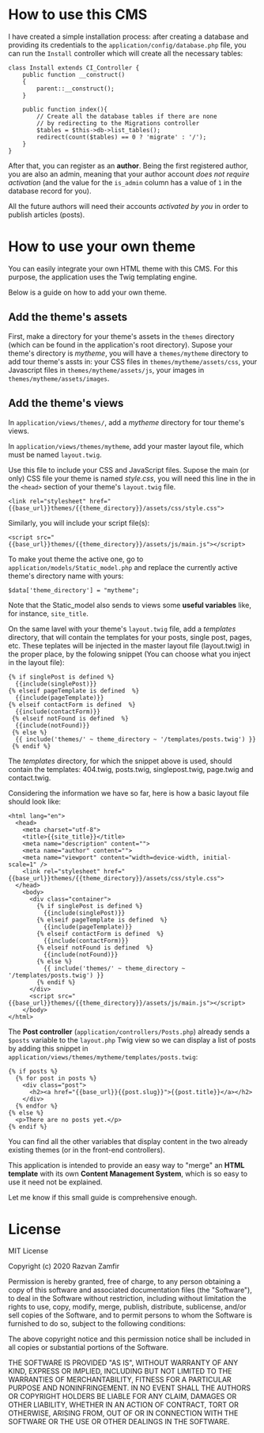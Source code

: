 # How to use this CMS


I have created a simple installation process: after creating a database and providing its credentials to the `application/config/database.php` file, you can run the `Install` controller which will create all the necessary tables:

    class Install extends CI_Controller {
        public function __construct()
        {
            parent::__construct();
        }
    
        public function index(){
            // Create all the database tables if there are none
            // by redirecting to the Migrations controller
            $tables = $this->db->list_tables();
            redirect(count($tables) == 0 ? 'migrate' : '/');
        }
    }


After that, you can register as an **author**. Being the first registered author, you are also an admin, meaning that your author account *does not require activation* (and the value for the `is_admin` column has a value of `1` in the database record for you). 

All the future authors will need their accounts *activated by you* in order to publish articles (posts).


# How to use your own theme


You can easily integrate your own HTML theme with this CMS. For this purpose, the application uses the Twig templating engine.

Below is a guide on how to add your own theme.

## Add the theme's assets

First, make a directory for your theme's assets in the `themes` directory (which can be found in the application's root directory). Supose your theme's directory is *mytheme*, you will have a `themes/mytheme` directory to add tour theme's assts in: your CSS files in `themes/mytheme/assets/css`, your Javascript files in `themes/mytheme/assets/js`, your images in `themes/mytheme/assets/images`.

## Add the theme's views

In `application/views/themes/`, add a *mytheme* directory for tour theme's views. 

In `application/views/themes/mytheme`, add your master layout file, which must be named `layout.twig`.

Use this file to include your CSS and JavaScript files. Supose the main (or only) CSS file your theme is named *style.css*, you will need this line in the in the `<head>` section of your theme's `layout.twig` file. 

    <link rel="stylesheet" href="{{base_url}}themes/{{theme_directory}}/assets/css/style.css">

Similarly, you will include your script file(s):

    <script src="{{base_url}}themes/{{theme_directory}}/assets/js/main.js"></script>

To make yout theme the active one, go to `application/models/Static_model.php` and replace the currently active theme's directory name with yours:

    $data['theme_directory'] = "mytheme";

Note that the Static_model also sends to views some **useful variables** like, for instance, `site_title`.
 
On the same lavel with your theme's `layout.twig` file, add a *templates* directory, that will contain the templates for your posts, single post, pages, etc. These teplates will be injected in the master layout file (layout.twig) in the proper place, by the folowing snippet (You can choose what you inject in the layout file):

    {% if singlePost is defined %}
      {{include(singlePost)}}
    {% elseif pageTemplate is defined  %}
      {{include(pageTemplate)}}
    {% elseif contactForm is defined  %}
      {{include(contactForm)}}
	 {% elseif notFound is defined  %}
      {{include(notFound)}}
	 {% else %}
      {{ include('themes/' ~ theme_directory ~ '/templates/posts.twig') }}				
	 {% endif %}

The *templates* directory, for which the snippet above is used, should contain the templates: 404.twig, posts.twig, singlepost.twig, page.twig and contact.twig.

Considering the information we have so far, here is how a basic layout file should look like:

	<html lang="en">
	  <head>
		<meta charset="utf-8">
		<title>{{site_title}}</title>
		<meta name="description" content="">
		<meta name="author" content="">
		<meta name="viewport" content="width=device-width, initial-scale=1" />
		<link rel="stylesheet" href="{{base_url}}themes/{{theme_directory}}/assets/css/style.css">
	  </head>
		<body>
		  <div class="container">
		    {% if singlePost is defined %}
		      {{include(singlePost)}}
		    {% elseif pageTemplate is defined  %}
		      {{include(pageTemplate)}}
		    {% elseif contactForm is defined  %}
		      {{include(contactForm)}}
		    {% elseif notFound is defined  %}
		      {{include(notFound)}}
		    {% else %}
		      {{ include('themes/' ~ theme_directory ~ '/templates/posts.twig') }}			
		    {% endif %}
		  </div>
		  <script src="{{base_url}}themes/{{theme_directory}}/assets/js/main.js"></script>
		</body>
    </html>

The **Post controller** (`application/controllers/Posts.php`) already sends a `$posts` variable to the `layout.php` Twig view so we can display a list of posts by adding this snippet in `application/views/themes/mytheme/templates/posts.twig`:

	{% if posts %}
	  {% for post in posts %}
		<div class="post">
		  <h2><a href="{{base_url}}{{post.slug}}">{{post.title}}</a></h2>
		</div>
	  {% endfor %}
	{% else %}
	  <p>There are no posts yet.</p>
	{% endif %}

You can find all the other variables that display content in the two already existing themes (or in the front-end controllers).

This application is intended to provide an easy way to "merge" an **HTML template** with its own **Content Management System**, which is so easy to use it need not be explained.

Let me know if this small guide is comprehensive enough.

# License

MIT License

Copyright (c) 2020 Razvan Zamfir

Permission is hereby granted, free of charge, to any person obtaining a copy
of this software and associated documentation files (the "Software"), to deal
in the Software without restriction, including without limitation the rights
to use, copy, modify, merge, publish, distribute, sublicense, and/or sell
copies of the Software, and to permit persons to whom the Software is
furnished to do so, subject to the following conditions:

The above copyright notice and this permission notice shall be included in all
copies or substantial portions of the Software.

THE SOFTWARE IS PROVIDED "AS IS", WITHOUT WARRANTY OF ANY KIND, EXPRESS OR
IMPLIED, INCLUDING BUT NOT LIMITED TO THE WARRANTIES OF MERCHANTABILITY,
FITNESS FOR A PARTICULAR PURPOSE AND NONINFRINGEMENT. IN NO EVENT SHALL THE
AUTHORS OR COPYRIGHT HOLDERS BE LIABLE FOR ANY CLAIM, DAMAGES OR OTHER
LIABILITY, WHETHER IN AN ACTION OF CONTRACT, TORT OR OTHERWISE, ARISING FROM,
OUT OF OR IN CONNECTION WITH THE SOFTWARE OR THE USE OR OTHER DEALINGS IN THE
SOFTWARE.